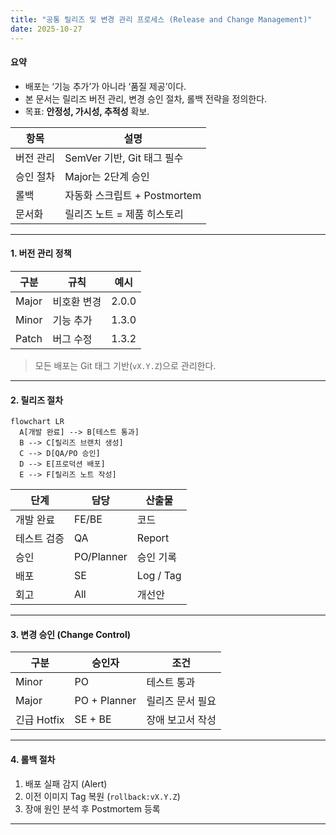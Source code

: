 ```yaml
---
title: "공통 릴리즈 및 변경 관리 프로세스 (Release and Change Management)"
date: 2025-10-27
---
```


#### 요약
- 배포는 ‘기능 추가’가 아니라 ‘품질 제공’이다.  
- 본 문서는 릴리즈 버전 관리, 변경 승인 절차, 롤백 전략을 정의한다.  
- 목표: **안정성, 가시성, 추적성** 확보.

| 항목    | 설명                    |
| ----- | --------------------- |
| 버전 관리 | SemVer 기반, Git 태그 필수  |
| 승인 절차 | Major는 2단계 승인         |
| 롤백    | 자동화 스크립트 + Postmortem |
| 문서화   | 릴리즈 노트 = 제품 히스토리      |

---

#### 1. 버전 관리 정책

| 구분 | 규칙 | 예시 |
|------|------|------|
| Major | 비호환 변경 | 2.0.0 |
| Minor | 기능 추가 | 1.3.0 |
| Patch | 버그 수정 | 1.3.2 |

> 모든 배포는 Git 태그 기반(`vX.Y.Z`)으로 관리한다.

---

#### 2. 릴리즈 절차

```mermaid
flowchart LR
  A[개발 완료] --> B[테스트 통과]
  B --> C[릴리즈 브랜치 생성]
  C --> D[QA/PO 승인]
  D --> E[프로덕션 배포]
  E --> F[릴리즈 노트 작성]
```

| 단계     | 담당         | 산출물       |
| ------ | ---------- | --------- |
| 개발 완료  | FE/BE      | 코드        |
| 테스트 검증 | QA         | Report    |
| 승인     | PO/Planner | 승인 기록     |
| 배포     | SE         | Log / Tag |
| 회고     | All        | 개선안       |

---

#### 3. 변경 승인 (Change Control)

| 구분        | 승인자          | 조건        |
| --------- | ------------ | --------- |
| Minor     | PO           | 테스트 통과    |
| Major     | PO + Planner | 릴리즈 문서 필요 |
| 긴급 Hotfix | SE + BE      | 장애 보고서 작성 |

---

#### 4. 롤백 절차

1. 배포 실패 감지 (Alert)
2. 이전 이미지 Tag 복원 (`rollback:vX.Y.Z`)
3. 장애 원인 분석 후 Postmortem 등록

---
